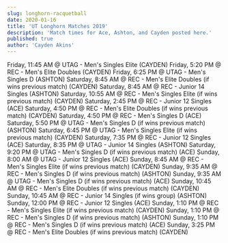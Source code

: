 ```yaml
---
slug: longhorn-racquetball
date: 2020-01-16
title: 'UT Longhorn Matches 2019'
description: 'Match times for Ace, Ashton, and Cayden posted here.'
published: true
author: 'Cayden Akins'
---
```

Friday, 11:45 AM @ UTAG - Men's Singles Elite (CAYDEN)
Friday, 5:20 PM @ REC - Men's Elite Doubles (CAYDEN)
Friday, 6:25 PM @ UTAG - Men's Singles D (ASHTON)
Saturday, 8:45 AM @ REC - Men's Elite Doubles (if wins previous match) (CAYDEN)
Saturday, 8:45 AM @ REC - Junior 14 Singles (ASHTON)
Saturday, 10:55 AM @ REC - Men's Singles Elite (if wins previous match) (CAYDEN)
Saturday, 2:45 PM @ REC - Junior 12 Singles (ACE)
Saturday, 4:50 PM @ REC - Men's Elite Doubles (if wins previous match) (CAYDEN)
Saturday, 4:50 PM @ REC - Men's Singles D (ACE)
Saturday, 5:50 PM @ UTAG - Men's Singles D (if wins previous match) (ASHTON)
Saturday, 6:45 PM @ UTAG - Men's Singles Elite (if wins previous match) (CAYDEN)
Saturday, 7:35 PM @ REC - Junior 12 Singles (ACE)
Saturday, 8:35 PM @ UTAG - Junior 14 Singles (ASHTON)
Saturday, 9:20 PM @ UTAG - Men's Singles D (if wins previous match) (ACE)
Sunday, 8:00 AM @ UTAG - Junior 12 Singles (ACE)
Sunday, 8:45 AM @ REC - Men's Singles Elite (if wins previous match) (CAYDEN)
Sunday, 9:35 AM @ REC - Men's Singles D (if wins previous match) (ASHTON)
Sunday, 9:35 AM @ UTAG - Men's Singles D (if wins previous match) (ACE)
Sunday, 10:45 AM @ REC - Men's Elite Doubles (if wins previous match) (CAYDEN)
Sunday, 10:45 AM @ REC - Junior 14 Singles (if wins group) (ASHTON)
Sunday, 12:00 PM @ REC - Junior 12 Singles (ACE)
Sunday, 1:10 PM @ REC - Men's Singles Elite (if wins previous match) (CAYDEN)
Sunday, 1:10 PM @ REC - Men's Singles D (if wins previous match) (ASHTON)
Sunday, 1:10 PM @ REC - Men's Singles D (if wins previous match) (ACE)
Sunday, 3:25 PM @ REC - Men's Elite Doubles (if wins previous match) (CAYDEN)
